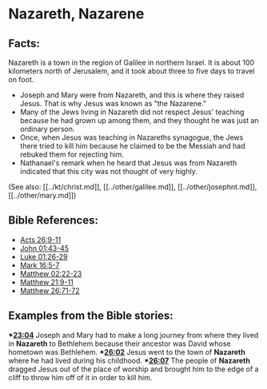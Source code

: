 # Nazareth, Nazarene #

## Facts: ##

Nazareth is a town in the region of Galilee in northern Israel. It is about 100 kilometers north of Jerusalem, and it took about three to five days to travel on foot.

* Joseph and Mary were from Nazareth, and this is where they raised Jesus. That is why Jesus was known as "the Nazarene."
* Many of the Jews living in Nazareth did not respect Jesus' teaching because he had grown up among them, and they thought he was just an ordinary person.
* Once, when Jesus was teaching in Nazareths synagogue, the Jews there tried to kill him because he claimed to be the Messiah and had rebuked them for rejecting him.
* Nathanael's remark when he heard that Jesus was from Nazareth indicated that this city was not thought of very highly.

(See also: [[../kt/christ.md]], [[../other/galilee.md]], [[../other/josephnt.md]], [[../other/mary.md]])

## Bible References: ##

* [Acts 26:9-11](en/tn/act/help/26/09)
* [John 01:43-45](en/tn/jhn/help/01/43)
* [Luke 01:26-29](en/tn/luk/help/01/26)
* [Mark 16:5-7](en/tn/mrk/help/16/05)
* [Matthew 02:22-23](en/tn/mat/help/02/22)
* [Matthew 21:9-11](en/tn/mat/help/21/09)
* [Matthew 26:71-72](en/tn/mat/help/26/71)

## Examples from the Bible stories: ##

  __*[23:04](en/tn/obs/help/23/04)__ Joseph and Mary had to make a long journey from where they lived in __Nazareth__ to Bethlehem because their ancestor was David whose hometown was Bethlehem.
  __*[26:02](en/tn/obs/help/26/02)__ Jesus went to the town of __Nazareth__ where he had lived during his childhood.
  __*[26:07](en/tn/obs/help/26/07)__ The people of __Nazareth__ dragged Jesus out of the place of worship and brought him to the edge of a cliff to throw him off of it in order to kill him.